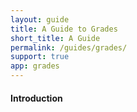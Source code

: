 ```yaml
---
layout: guide
title: A Guide to Grades
short_title: A Guide
permalink: /guides/grades/
support: true
app: grades
---
```


#### Introduction